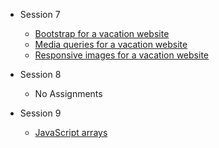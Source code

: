 
- Session 7
  - [Bootstrap for a vacation website](Session-7/Vacation_website/index.html)
  - [Media queries for a vacation website](Session-7/Media_Queries/index.html)
  - [Responsive images for a vacation website](Session-7/Responsive_Images/index.html)

- Session 8
  - No Assignments

- Session 9
  - [JavaScript arrays](Session-9/JS_Arrays/index.html)
